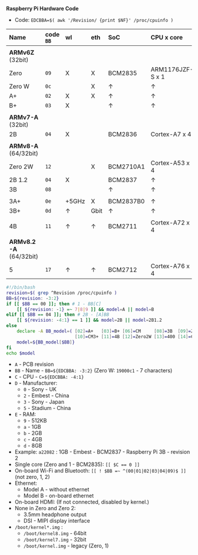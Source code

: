 **Raspberry Pi Hardware Code**

- Code: `EDCBBA=$( awk '/Revision/ {print $NF}' /proc/cpuinfo )`


| Name    | code `BB` |  wl   |  eth   | SoC       | CPU x core       | GHz      | code `C` |
|:--------|:----------|:------|:-------|:----------|:-----------------|:---------|:---------|
|         |           |       |        |           |                  |          |          |
| **ARMv6Z** (32bit)                                                                        |
| Zero    | `09`      | X     | X      | BCM2835   | ARM1176JZF-S x 1 | 1        | `0`      |
| Zero W  | `0c`      |       | X      | ↑         | ↑                | ↑        | ↑        |
| A+      | `02`      | X     | X      | ↑         | ↑                | ↑        | ↑        |
| B+      | `03`      | X     |        | ↑         | ↑                | ↑        | ↑        |
|         |           |       |        |           |                  |          |          |
| **ARMv7-A** (32bit)                                                                       |
| 2B      | `04`      | X     |        | BCM2836   | Cortex-A7 x 4    | 0.9      | `1`      |
|         |           |       |        |           |                  |          |          |
| **ARMv8-A** (64/32bit)                                                                    |
| Zero 2W | `12`      |       | X      | BCM2710A1 | Cortex-A53 x 4   | 1        | `2`      |
| 2B 1.2  | `04`      | X     |        | BCM2837   | ↑                | 0.9      | ↑        |
| 3B      | `08`      |       |        | ↑         | ↑                | 1.2      | ↑        |
|         |           |       |        |           |                  |          |          |
| 3A+     | `0e`      | +5GHz | X      | BCM2837B0 | ↑                | 1.4      | ↑        |
| 3B+     | `0d`      | ↑     | Gbit   | ↑         | ↑                | ↑        | ↑        |
|         |           |       |        |           |                  |          |          |
| 4B      | `11`      | ↑     | ↑      | BCM2711   | Cortex-A72 x 4   | 1.5/1.8  | `3`      |
|         |           |       |        |           |                  |          |          |
| **ARMv8.2-A** (64/32bit)                                                                  |
| 5       | `17`      | ↑     | ↑      | BCM2712   | Cortex-A76 x 4   | 2.4      | `4`      |
```sh
#!/bin/bash
revision=$( grep ^Revision /proc/cpuinfo )
BB=${revision: -3:2}
if [[ $BB == 00 ]]; then # 1 - BB[C]
	[[ ${revision: -1} =~ 7|8|9 ]] && model=A || model=B
elif [[ $BB == 04 ]]; then # 2B - [A]BB
	[[ ${revision: -4:1} == 1 ]] && model=2B || model=2B1.2
else
	declare -A BB_model=( [02]=A+   [03]=B+ [06]=CM     [08]=3B  [09]=Zero [0a]=CM3 [0c]=ZeroW [0d]=3B+ [0e]=3A+ \
	                      [10]=CM3+ [11]=4B [12]=Zero2W [13]=400 [14]=CM4  [17]=5 )
	model=${BB_model[$BB]}
fi
echo $model
```

- `A` - PCB revision
- `BB` - Name - `BB=${EDCBBA: -3:2}` (Zero W: `19000c1` - 7 characters)
- `C` - CPU - `C=${EDCBBA: -4:1}`
- `D` - Manufacturer:
	- `0` - Sony - UK
	- `2` - Embest - China
	- `3` - Sony - Japan
	- `5` - Stadium - China
- `E` - RAM:
	- `9` - 512KB
	- `a` - 1GB
	- `b` - 2GB
	- `c` - 4GB
	- `d` - 8GB
- Example: `a22082` : 1GB - Embest - BCM2837 - Raspberry Pi 3B - revision 2
- Single core (Zero and 1 - BCM2835): `[[ $C == 0 ]]`
- On-board Wi-Fi and Bluetooth: `[[ ! $BB =~ ^(00|01|02|03|04|09)$ ]]` (not zero, 1, 2)
- Ethernet:
	- Model A - without ethernet
	- Model B - on-board ethernet
- On-board HDMI: (If not connected, disabled by kernel.)
- None in Zero and Zero 2:
	- 3.5mm headphone output
	- DSI - MIPI display interface
- `/boot/kernel*.img` :
	- `/boot/kernel8.img` - 64bit
	- `/boot/kernel7.img` - 32bit
	- `/boot/kernel.img` - legacy (Zero, 1)
